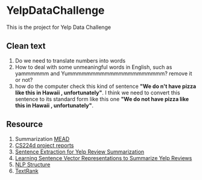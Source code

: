 # YelpDataChallenge
This is the project for Yelp Data Challenge

## Clean text
1. Do we need to translate numbers into words
2. How to deal with some unmeaningful words in English, such as yammmmmm and Yummmmmmmmmmmmmmmmmmmmm? remove it or not?
3. how do the computer check this kind of sentence __"We do n't have pizza like this in Hawaii , unfortunately"__. I think we need to convert this sentence to its standard form like this one __"We do not have pizza like this in Hawaii , unfortunately"__.


## Resource
1. Summarization [MEAD](http://www.summarization.com/mead/)
2. [CS224d project reports](http://cs224d.stanford.edu/reports.html)
3. [Sentence Extraction for Yelp Review Summarization](http://cs224d.stanford.edu/reports/ChaiElaina.pdf)
4. [Learning Sentence Vector Representations to Summarize Yelp Reviews](http://web.stanford.edu/class/cs224d/reports/KhoslaNeal.pdf)
5. [NLP Structure](https://www.google.com/search?newwindow=1&espv=2&biw=1280&bih=728&tbm=isch&sa=1&q=nlp+course+structure&oq=nlp+course+structure&gs_l=img.3...204240.205589.0.205729.7.7.0.0.0.0.87.521.7.7.0....0...1c.1.64.img..0.0.0.sc35i1gBnH4#imgrc=akjTNxgIv9YfoM%3A)
6. [TextRank](https://github.com/davidadamojr/TextRank)
